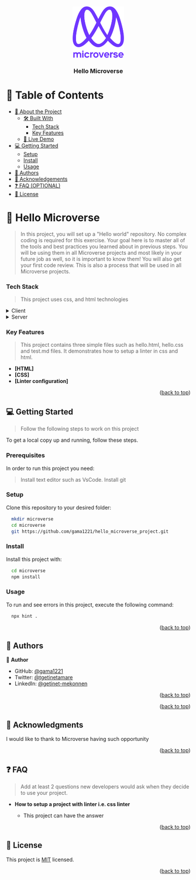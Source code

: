 <a name="readme-top"></a>

<div align="center">
  <!-- You are encouraged to replace this logo with your own! Otherwise you can also remove it. -->
  <img src="murple_logo.png" alt="logo" width="140"  height="auto" />
  <br/>

  <h3><b>Hello Microverse</b></h3>

</div>

<!-- TABLE OF CONTENTS -->

# 📗 Table of Contents

- [📖 About the Project](#about-project)
  - [🛠 Built With](#built-with)
    - [Tech Stack](#tech-stack)
    - [Key Features](#key-features)
  - [🚀 Live Demo](#live-demo)
- [💻 Getting Started](#getting-started)
  - [Setup](#setup)
  - [Install](#install)
  - [Usage](#usage)
- [👥 Authors](#authors)
- [🙏 Acknowledgements](#acknowledgements)
- [❓ FAQ (OPTIONAL)](#faq)
- [📝 License](#license)

<!-- PROJECT DESCRIPTION -->

# 📖 Hello Microverse <a name="about-project"></a>

> In this project, you will set up a "Hello world" repository. No complex coding is required for this exercise. Your goal here is to master all of the tools and best practices you learned about in previous steps. You will be using them in all Microverse projects and most likely in your future job as well, so it is important to know them! You will also get your first code review. This is also a process that will be used in all Microverse projects.

### Tech Stack <a name="tech-stack"></a>

> This project uses css, and html technologies

<details>
  <summary>Client</summary>
  <ul>
    <li><a href="https://www.w3.org/Style/CSS/Overview.en.html/">CSS</a></li>
  </ul>
</details>

<details>
  <summary>Server</summary>
  <ul>
    <li><a href="http://localhost">Localhost</a></li>
  </ul>
</details>

<!-- Features -->

### Key Features <a name="key-features"></a>

> This project contains three simple files such as hello.html, hello.css and test.md files. It demonstrates how to setup a linter in css and html.

- **[HTML]**
- **[CSS]**
- **[Linter configuration]**

<p align="right">(<a href="#readme-top">back to top</a>)</p>

<!-- GETTING STARTED -->

## 💻 Getting Started <a name="getting-started"></a>

> Follow the following steps to work on this project

To get a local copy up and running, follow these steps.

### Prerequisites

In order to run this project you need:

> Install text editor such as VsCode.
> Install git

<!--
Example command:

```sh
 gem install rails
```
 -->

### Setup

Clone this repository to your desired folder:

```sh
  mkdir microverse
  cd microverse
  git https://github.com/gama1221/hello_microverse_project.git
```

### Install

Install this project with:

```sh
  cd microverse
  npm install
```

### Usage

To run and see errors in this project, execute the following command:

```sh
  npx hint .
```

<p align="right">(<a href="#readme-top">back to top</a>)</p>

<!-- AUTHORS -->

## 👥 Authors <a name="authors"></a>

👤 **Author**

- GitHub: [@gama1221](https://www.linkedin.com/in/gama1221/)
- Twitter: [@tgetinetamare](https://twitter.com/tgetinetamare)
- LinkedIn: [@getinet-mekonnen](https://www.linkedin.com/in/getinet-mekonnen/)

<p align="right">(<a href="#readme-top">back to top</a>)</p>

<!-- FUTURE FEATURES -->

<p align="right">(<a href="#readme-top">back to top</a>)</p>

<!-- CONTRIBUTING -->

## 🙏 Acknowledgments <a name="acknowledgements"></a>

I would like to thank to Microverse having such opportunity

<p align="right">(<a href="#readme-top">back to top</a>)</p>

<!-- FAQ (optional) -->

## ❓ FAQ <a name="faq"></a>

> Add at least 2 questions new developers would ask when they decide to use your project.

- **How to setup a project with linter i.e. css linter**

  - This project can have the answer

<p align="right">(<a href="#readme-top">back to top</a>)</p>

<!-- LICENSE -->

## 📝 License <a name="license"></a>

This project is [MIT](./LICENSE.md) licensed.

<p align="right">(<a href="#readme-top">back to top</a>)</p>
